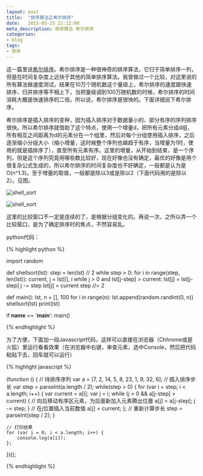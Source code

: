 ```yaml
---
layout: post
title:  "排序算法之希尔排序"
date:   2015-05-25 22:12:00
meta_description: 排序算法 希尔排序
categories:
- blog
tags:
- 排序
---
```


这一篇里说[希尔排序][shell]。希尔排序是一种很神奇的排序算法，它归于简单排序一列，但是在时间复杂度上远快于其他的简单排序算法。我曾做过一个比较，对这里说的所有算法做速度测试，结果在10万个随机数这个量级上，希尔排序的速度跟快速排序、归并排序等不相上下，当把量级调到100万随机数的时候，希尔排序的时间消耗大概是快速排序的二倍。所以说，希尔排序是很快的。下面详细说下希尔排序。

希尔排序是插入排序的变种，因为插入排序对于数据量小的、部分有序的序列排序很快。所以希尔排序就借助了这个特点，使用一个增量d，把所有元素分成d组，所有相互之间距离为d的元素分在一个组里，然后对每个分组使用插入排序，之后逐渐缩小分组大小（缩小增量，这时候整个序列也越趋于有序，当增量为1时，使用的就是插排序了），直至所有元素有序。这里的增量，从开始到结束，是一个序列，但是这个序列究竟用哪些数比较好，现在好像也没有确定，最优的好像是用个很复杂公式生成的，所以希尔排序的时间复杂度也不好确定，一般都是认为是O(n^1.3)。至于增量的取值，一般都是除以3或是除以2（下面代码用的是除以2）。见图。

![shell_sort](http://7xj0rk.com1.z0.glb.clouddn.com/shellsort1.png)

![shell_sort](http://7xj0rk.com1.z0.glb.clouddn.com/shellsort2.png)

这里的比较窗口不一定是连续的了，是根据分组变化的。再说一次，之所以弄一个比较窗口，是为了确定排序时的焦点，不然容易乱。

python代码：

{% highlight python %}

import random

def shellsort(lst):
    step = len(lst) // 2
    while step > 0:
        for i in range(step, len(lst)):
            current, j = lst[i], i
            while j > 0 and lst[j-step] > current:
                lst[j] = lst[j-step]
                j -= step
            lst[j] = current
        step //= 2

def main():
    lst, n = [], 100
    for i in range(n):
        lst.append(random.randint(0, n))
    shellsort(lst)
    print(lst)

if __name__ == '__main__':
    main()

{% endhighlight %}

为了方便，下面加一段Javascript代码，这样可以直接在浏览器（Chhrome或是火狐）里运行看看效果（在浏览器中右键，审查元素，选中Console，然后把代码粘贴下去，回车就可以运行）

{% highlight javascript %}

(function () {
    // 待排序序列
    var a = [7, 2, 14, 5, 8, 23, 1, 9, 32, 6];
    // 插入排序步长
    var step = parseInt(a.length / 2);
    while(step > 0) {
        for (var i = step; i < a.length; i++) {
            var current = a[i];
            var j = i;
            while (j > 0 && a[j-step] > current) {
                // 向后移动有序区元素，为后面新加入元素腾出位置
                a[j] = a[j-step];
                j -= step;
            }
            // 在j位置插入当前数值
            a[j] = current;
        };
        // 重新计算步长
        step = parseInt(step / 2);
    }

    // 打印结果
    for (var i = 0; i < a.length; i++) {
        console.log(a[i]);
    };
})();

{% endhighlight %}


[shell]: http://baike.baidu.com/view/178698.htm
